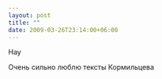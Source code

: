 ```yaml
---
layout: post
title: ""
date: 2009-03-26T23:14:00+06:00
---
```


<div class='post'>
Нау
<p>Очень сильно люблю тексты Кормильцева</p></div>
